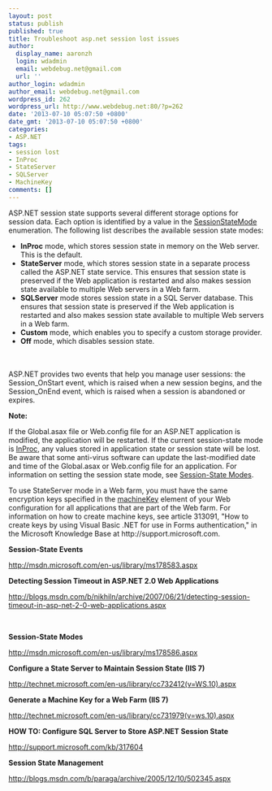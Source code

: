 ```yaml
---
layout: post
status: publish
published: true
title: Troubleshoot asp.net session lost issues
author:
  display_name: aaronzh
  login: wdadmin
  email: webdebug.net@gmail.com
  url: ''
author_login: wdadmin
author_email: webdebug.net@gmail.com
wordpress_id: 262
wordpress_url: http://www.webdebug.net:80/?p=262
date: '2013-07-10 05:07:50 +0800'
date_gmt: '2013-07-10 05:07:50 +0800'
categories:
- ASP.NET
tags:
- session lost
- InProc
- StateServer
- SQLServer
- MachineKey
comments: []
---
```

<p>ASP.NET session state supports several different storage options for session data. Each option is identified by a value in the <a href="http://msdn.microsoft.com/en-us/library/system.web.sessionstate.sessionstatemode.aspx">SessionStateMode</a> enumeration. The following list describes the available session state modes:</p>
<!--more-->
<ul>
<li><strong>InProc</strong> mode, which stores session state in memory on the Web server. This is the default.</li>
<li><strong>StateServer</strong> mode, which stores session state in a separate process called the ASP.NET state service. This ensures that session state is preserved if the Web application is restarted and also makes session state available to multiple Web servers in a Web farm.</li>
<li><strong>SQLServer</strong> mode stores session state in a SQL Server database. This ensures that session state is preserved if the Web application is restarted and also makes session state available to multiple Web servers in a Web farm.</li>
<li><strong>Custom</strong> mode, which enables you to specify a custom storage provider.</li>
<li><strong>Off</strong> mode, which disables session state.</li><br />
</ul><br />
ASP.NET provides two events that help you manage user sessions: the Session_OnStart event, which is raised when a new session begins, and the Session_OnEnd event, which is raised when a session is abandoned or expires.</p>
<p><strong>Note:</strong></p>
<p>If the Global.asax file or Web.config file for an ASP.NET application is modified, the application will be restarted. If the current session-state mode is <a href="http://msdn.microsoft.com/en-us/library/system.web.sessionstate.sessionstatemode.aspx">InProc</a>, any values stored in application state or session state will be lost. Be aware that some anti-virus software can update the last-modified date and time of the Global.asax or Web.config file for an application. For information on setting the session state mode, see <a href="http://msdn.microsoft.com/en-us/library/ms178586.aspx">Session-State Modes</a>.</p>
<p>To use StateServer mode in a Web farm, you must have the same encryption keys specified in the <a href="http://msdn.microsoft.com/en-us/library/w8h3skw9.aspx">machineKey</a> element of your Web configuration for all applications that are part of the Web farm. For information on how to create machine keys, see article 313091, "How to create keys by using Visual Basic .NET for use in Forms authentication," in the Microsoft Knowledge Base at http://support.microsoft.com.</p>
<p><b>Session-State Events</b></p>
<p><a href="http://msdn.microsoft.com/en-us/library/ms178583.aspx">http://msdn.microsoft.com/en-us/library/ms178583.aspx</a></p>
<p><b>Detecting Session Timeout in ASP.NET 2.0 Web Applications</b></p>
<p><a href="http://blogs.msdn.com/b/nikhiln/archive/2007/06/21/detecting-session-timeout-in-asp-net-2-0-web-applications.aspx">http://blogs.msdn.com/b/nikhiln/archive/2007/06/21/detecting-session-timeout-in-asp-net-2-0-web-applications.aspx</a></p>
<p>&nbsp;</p>
<p><b>Session-State Modes</b></p>
<p><a href="http://msdn.microsoft.com/en-us/library/ms178586.aspx">http://msdn.microsoft.com/en-us/library/ms178586.aspx</a></p>
<p><b>Configure a State Server to Maintain Session State (IIS 7)</b></p>
<p><a href="http://technet.microsoft.com/en-us/library/cc732412(v=WS.10).aspx">http://technet.microsoft.com/en-us/library/cc732412(v=WS.10).aspx</a></p>
<p><b>Generate a Machine Key for a Web Farm (IIS 7)</b></p>
<p><a href="http://technet.microsoft.com/en-us/library/cc731979(v=ws.10).aspx">http://technet.microsoft.com/en-us/library/cc731979(v=ws.10).aspx</a></p>
<p><b>HOW TO: Configure SQL Server to Store ASP.NET Session State</b></p>
<p><a href="http://support.microsoft.com/kb/317604">http://support.microsoft.com/kb/317604</a></p>
<p><b>Session State Management</b></p>
<p><a href="http://blogs.msdn.com/b/paraga/archive/2005/12/10/502345.aspx">http://blogs.msdn.com/b/paraga/archive/2005/12/10/502345.aspx</a></p>
